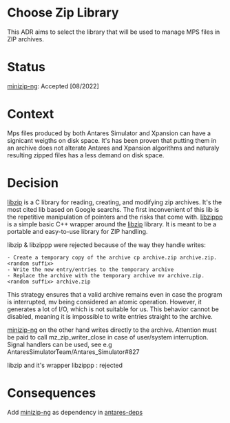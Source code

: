 Choose Zip Library 
===
This ADR aims to select the library that will be used to manage MPS files in ZIP archives.

Status
=== 
[minizip-ng](https://github.com/zlib-ng/minizip-ng): Accepted [08/2022]

Context
===
Mps files produced by both Antares Simulator and Xpansion can have a signicant weigths on disk space. It's has been proven that putting them in an archive does not alterate Antares and Xpansion algorithms and naturaly resulting zipped files has a less demand on disk space.

Decision
===

[libzip](https://libzip.org/) is a C library for reading, creating, and modifying zip archives. It's the most cited lib based on Google searchs. The first inconvenient of this lib is the repetitive manipulation of pointers and the risks that come with. 
[libzippp](https://github.com/ctabin/libzippp) is a simple basic C++ wrapper around the [libzip](https://libzip.org/) library. It is meant to be a portable and easy-to-use library for ZIP handling.


libzip & libzippp were rejected because of the way they handle writes:

    - Create a temporary copy of the archive cp archive.zip archive.zip.<random suffix>
    - Write the new entry/entries to the temporary archive
    - Replace the archive with the temporary archive mv archive.zip.<random suffix> archive.zip

This strategy ensures that a valid archive remains even in case the program is interrupted, mv being considered an atomic operation. However, it generates a lot of I/O, which is not suitable for us. This behavior cannot be disabled, meaning it is impossible to write entries straight to the archive.

[minizip-ng](https://github.com/zlib-ng/minizip-ng) on the other hand writes directly to the archive. Attention must be paid to call mz_zip_writer_close in case of user/system interruption. Signal handlers can be used, see e.g AntaresSimulatorTeam/Antares_Simulator#827

libzip and it's wrapper libzippp : rejected

Consequences 
===
Add [minizip-ng](https://github.com/zlib-ng/minizip-ng) as dependency in [antares-deps](https://github.com/AntaresSimulatorTeam/antares-deps)